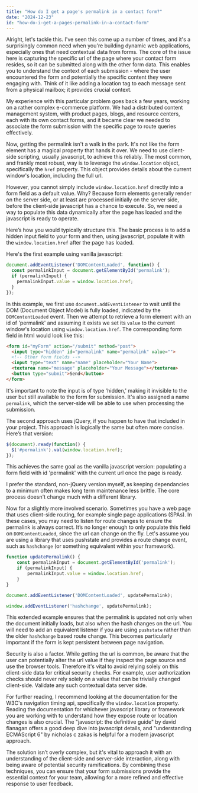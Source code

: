 ```yaml
---
title: "How do I get a page's permalink in a contact form?"
date: "2024-12-23"
id: "how-do-i-get-a-pages-permalink-in-a-contact-form"
---
```


Alright, let's tackle this. I've seen this come up a number of times, and it's a surprisingly common need when you're building dynamic web applications, especially ones that need contextual data from forms. The core of the issue here is capturing the specific url of the page where your contact form resides, so it can be submitted along with the other form data. This enables you to understand the context of each submission - where the user encountered the form and potentially the specific content they were engaging with. Think of it like adding a location tag to each message sent from a physical mailbox; it provides crucial context.

My experience with this particular problem goes back a few years, working on a rather complex e-commerce platform. We had a distributed content management system, with product pages, blogs, and resource centers, each with its own contact forms, and it became clear we needed to associate the form submission with the specific page to route queries effectively.

Now, getting the permalink isn't a walk in the park. It's not like the form element has a magical property that hands it over. We need to use client-side scripting, usually javascript, to achieve this reliably. The most common, and frankly most robust, way is to leverage the `window.location` object, specifically the `href` property. This object provides details about the current window's location, including the full url.

However, you cannot simply include `window.location.href` directly into a form field as a default value. Why? Because form elements generally render on the server side, or at least are processed initially on the server side, before the client-side javascript has a chance to execute. So, we need a way to populate this data dynamically after the page has loaded and the javascript is ready to operate.

Here’s how you would typically structure this. The basic process is to add a hidden input field to your form and then, using javascript, populate it with the `window.location.href` after the page has loaded.

Here's the first example using vanilla javascript:

```javascript
document.addEventListener('DOMContentLoaded', function() {
  const permalinkInput = document.getElementById('permalink');
  if (permalinkInput) {
    permalinkInput.value = window.location.href;
  }
});
```

In this example, we first use `document.addEventListener` to wait until the DOM (Document Object Model) is fully loaded, indicated by the `DOMContentLoaded` event. Then we attempt to retrieve a form element with an id of 'permalink' and assuming it exists we set its `value` to the current window's location using `window.location.href`. The corresponding form field in html would look like this:

```html
<form id="myForm" action="/submit" method="post">
  <input type="hidden" id="permalink" name="permalink" value="">
  <!-- Other form fields -->
  <input type="text" name="name" placeholder="Your Name">
  <textarea name="message" placeholder="Your Message"></textarea>
  <button type="submit">Send</button>
</form>
```
It's important to note the input is of type 'hidden,' making it invisible to the user but still available to the form for submission. It's also assigned a name `permalink`, which the server-side will be able to use when processing the submission.

The second approach uses jQuery, if you happen to have that included in your project. This approach is logically the same but often more concise. Here’s that version:

```javascript
$(document).ready(function() {
  $('#permalink').val(window.location.href);
});
```
This achieves the same goal as the vanilla javascript version: populating a form field with id 'permalink' with the current url once the page is ready.

I prefer the standard, non-jQuery version myself, as keeping dependancies to a minimum often makes long term maintenance less brittle. The core process doesn't change much with a different library.

Now for a slightly more involved scenario. Sometimes you have a web page that uses client-side routing, for example single page applications (SPAs). In these cases, you may need to listen for route changes to ensure the permalink is always correct. It’s no longer enough to only populate this field on `DOMContentLoaded`, since the url can change on the fly. Let's assume you are using a library that uses pushstate and provides a route change event, such as `hashchange` (or something equivalent within your framework).

```javascript
function updatePermalink() {
    const permalinkInput = document.getElementById('permalink');
    if (permalinkInput) {
        permalinkInput.value = window.location.href;
    }
}

document.addEventListener('DOMContentLoaded', updatePermalink);

window.addEventListener('hashchange', updatePermalink);
```
This extended example ensures that the permalink is updated not only when the document initially loads, but also when the hash changes on the url. You will need to add an equivalent listener if you are using `pushstate` rather than the older `hashchange` based route change. This becomes particularly important if the form is kept persistent between page navigation.

Security is also a factor. While getting the url is common, be aware that the user can potentially alter the url value if they inspect the page source and use the browser tools. Therefore it's vital to avoid relying solely on this client-side data for critical security checks. For example, user authorization checks should never rely solely on a value that can be trivially changed client-side. Validate any such contextual data server side.

For further reading, I recommend looking at the documentation for the W3C's navigation timing api, specifically the `window.location` property. Reading the documentation for whichever javascript library or framework you are working with to understand how they expose route or location changes is also crucial. The "javascript: the definitive guide" by david flanagan offers a good deep dive into javascript details, and "understanding ECMAScript 6" by nicholas c zakas is helpful for a modern javascript approach.

The solution isn’t overly complex, but it's vital to approach it with an understanding of the client-side and server-side interaction, along with being aware of potential security ramifications. By combining these techniques, you can ensure that your form submissions provide the essential context for your team, allowing for a more refined and effective response to user feedback.
